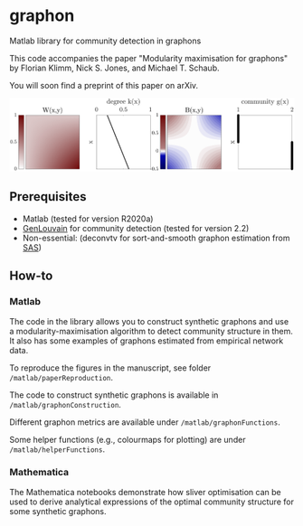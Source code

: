 # graphon
Matlab library for community detection in graphons

This code accompanies the paper "Modularity maximisation for graphons" by Florian Klimm, Nick S. Jones, and Michael T. Schaub.

You will soon find a preprint of this paper on arXiv.

![image info](./matlab/paperReproduction/figures/fig3_lambdaGraphon.png)

## Prerequisites
- Matlab (tested for version R2020a)
- [GenLouvain](https://github.com/GenLouvain/GenLouvain) for community detection (tested for version 2.2)
- Non-essential: (deconvtv for sort-and-smooth graphon estimation from [SAS](https://github.com/airoldilab/SAS))

## How-to

### Matlab
The code in the library allows you to construct synthetic graphons and use a modularity-maximisation algorithm to detect community structure in them. It also has some examples of graphons estimated from empirical network data.

To reproduce the figures in the manuscript, see folder `/matlab/paperReproduction`.

The code to construct synthetic graphons is available in `/matlab/graphonConstruction`.

Different graphon metrics are available under `/matlab/graphonFunctions`.

Some helper functions (e.g., colourmaps for plotting) are under `/matlab/helperFunctions`.

### Mathematica

The Mathematica notebooks demonstrate how sliver optimisation can be used to derive analytical expressions of the optimal community structure for some synthetic graphons.

